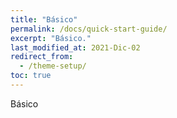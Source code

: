 ```yaml
---
title: "Básico"
permalink: /docs/quick-start-guide/
excerpt: "Básico."
last_modified_at: 2021-Dic-02
redirect_from:
  - /theme-setup/
toc: true
---
```


Básico
